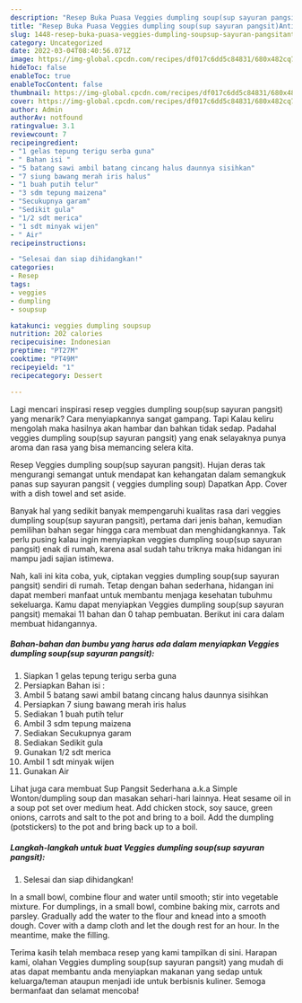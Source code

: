 ```yaml
---
description: "Resep Buka Puasa Veggies dumpling soup(sup sayuran pangsit)Anti Ribet"
title: "Resep Buka Puasa Veggies dumpling soup(sup sayuran pangsit)Anti Ribet"
slug: 1448-resep-buka-puasa-veggies-dumpling-soupsup-sayuran-pangsitanti-ribet
category: Uncategorized
date: 2022-03-04T08:40:56.071Z
image: https://img-global.cpcdn.com/recipes/df017c6dd5c84831/680x482cq70/veggies-dumpling-soupsup-sayuran-pangsit-foto-resep-utama.jpg
hideToc: false
enableToc: true
enableTocContent: false
thumbnail: https://img-global.cpcdn.com/recipes/df017c6dd5c84831/680x482cq70/veggies-dumpling-soupsup-sayuran-pangsit-foto-resep-utama.jpg
cover: https://img-global.cpcdn.com/recipes/df017c6dd5c84831/680x482cq70/veggies-dumpling-soupsup-sayuran-pangsit-foto-resep-utama.jpg
author: Admin
authorAv: notfound
ratingvalue: 3.1
reviewcount: 7
recipeingredient:
- "1 gelas tepung terigu serba guna"
- " Bahan isi "
- "5 batang sawi ambil batang cincang halus daunnya sisihkan"
- "7 siung bawang merah iris halus"
- "1 buah putih telur"
- "3 sdm tepung maizena"
- "Secukupnya garam"
- "Sedikit gula"
- "1/2 sdt merica"
- "1 sdt minyak wijen"
- " Air"
recipeinstructions:

- "Selesai dan siap dihidangkan!"
categories:
- Resep
tags:
- veggies
- dumpling
- soupsup

katakunci: veggies dumpling soupsup 
nutrition: 202 calories
recipecuisine: Indonesian
preptime: "PT27M"
cooktime: "PT49M"
recipeyield: "1"
recipecategory: Dessert

---
```



Lagi mencari inspirasi resep veggies dumpling soup(sup sayuran pangsit) yang menarik? Cara menyiapkannya sangat gampang. Tapi Kalau keliru mengolah maka hasilnya akan hambar dan bahkan tidak sedap. Padahal veggies dumpling soup(sup sayuran pangsit) yang enak selayaknya punya aroma dan rasa yang bisa memancing selera kita.


Resep Veggies dumpling soup(sup sayuran pangsit). Hujan deras tak mengurangi semangat untuk mendapat kan kehangatan dalam semangkuk panas sup sayuran pangsit ( veggies dumpling soup) Dapatkan App. Cover with a dish towel and set aside.

Banyak hal yang sedikit banyak mempengaruhi kualitas rasa dari veggies dumpling soup(sup sayuran pangsit), pertama dari jenis bahan, kemudian pemilihan bahan segar hingga cara membuat dan menghidangkannya. Tak perlu pusing kalau ingin menyiapkan veggies dumpling soup(sup sayuran pangsit) enak di rumah, karena asal sudah tahu triknya maka hidangan ini mampu jadi sajian istimewa.


Nah, kali ini kita coba, yuk, ciptakan veggies dumpling soup(sup sayuran pangsit) sendiri di rumah. Tetap dengan bahan sederhana, hidangan ini dapat memberi manfaat untuk membantu menjaga kesehatan tubuhmu sekeluarga. Kamu dapat menyiapkan Veggies dumpling soup(sup sayuran pangsit) memakai 11 bahan dan 0 tahap pembuatan. Berikut ini cara dalam membuat hidangannya.

<!--inarticleads1-->

##### Bahan-bahan dan bumbu yang harus ada dalam menyiapkan Veggies dumpling soup(sup sayuran pangsit):

1. Siapkan 1 gelas tepung terigu serba guna
1. Persiapkan  Bahan isi :
1. Ambil 5 batang sawi ambil batang cincang halus daunnya sisihkan
1. Persiapkan 7 siung bawang merah iris halus
1. Sediakan 1 buah putih telur
1. Ambil 3 sdm tepung maizena
1. Sediakan Secukupnya garam
1. Sediakan Sedikit gula
1. Gunakan 1/2 sdt merica
1. Ambil 1 sdt minyak wijen
1. Gunakan  Air


Lihat juga cara membuat Sup Pangsit Sederhana a.k.a Simple Wonton/dumpling soup dan masakan sehari-hari lainnya. Heat sesame oil in a soup pot set over medium heat. Add chicken stock, soy sauce, green onions, carrots and salt to the pot and bring to a boil. Add the dumpling (potstickers) to the pot and bring back up to a boil. 

<!--inarticleads2-->

##### Langkah-langkah untuk buat Veggies dumpling soup(sup sayuran pangsit):


1. Selesai dan siap dihidangkan!

In a small bowl, combine flour and water until smooth; stir into vegetable mixture. For dumplings, in a small bowl, combine baking mix, carrots and parsley. Gradually add the water to the flour and knead into a smooth dough. Cover with a damp cloth and let the dough rest for an hour. In the meantime, make the filling. 

Terima kasih telah membaca resep yang kami tampilkan di sini. Harapan kami, olahan Veggies dumpling soup(sup sayuran pangsit) yang mudah di atas dapat membantu anda menyiapkan makanan yang sedap untuk keluarga/teman ataupun menjadi ide untuk berbisnis kuliner. Semoga bermanfaat dan selamat mencoba!
